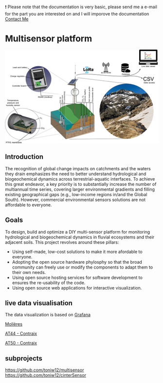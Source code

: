 :heavy_exclamation_mark: Please note that the documentation is very basic, please send me a e-mail for the part you are interested on and I will imporove the documentation
[Contact Me](mailto:a.wiedmer@creaf.uab.cat)

# Multisensor platform

<img src="Graphics/Soil cut.png">


## Introduction

The recognition of global change impacts on catchments and the waters they drain emphasizes the need to better understand hydrological and biogeochemical dynamics across terrestrial-aquatic interfaces. To achieve this great endeavor, a key priority is to substantially increase the number of multiannual time series, covering larger environmental gradients and filling existing geographical gaps (e.g., low-income regions in/and the Global South). However, commercial environmental sensors solutions are not affordable to everyone.

## Goals

To design, build and optimize a DIY multi-sensor platform for monitoring hydrological
and biogeochemical dynamics in fluvial ecosystems and their adjacent soils. This
project revolves around these pillars:
 * Using self-made, low-cost solutions to make it more afordable to everyone.
 * Adopting the open source hardware phylosphy so that the broad community
can freely use or modify the components to adapt them to their own needs.
 * Using open source hosting services for software development to ensures the
re-usability of the code.
 * Using open source web applications for interactive visualization.

## live data visualisation

The data visualization is based on [Grafana](https://grafana.com/)

[Molières](https://grafana.wiedmer-electro.ch/public-dashboards/70975251fda04883984d7cdfec4fb64b?orgId=1)

[AT44 - Contraix](https://grafana.wiedmer-electro.ch/public-dashboards/f5b1c5ff5e49460bbac586304dbef0a0)

[AT50 - Contraix](https://grafana.wiedmer-electro.ch/public-dashboards/b03a083f87394cc8b2873735f8f8a301)

## subprojects
https://github.com/toniw12/multisensor  
https://github.com/toniw12/cinterSensor
